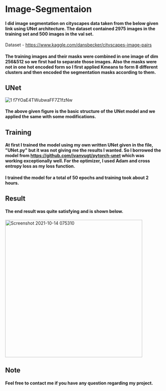 # Image-Segmentaion
#### I did image segmentation on cityscapes data taken from the below given link using UNet architecture. The dataset contained 2975 images in the training set and 500 images in the val set. 


Dataset - https://www.kaggle.com/dansbecker/cityscapes-image-pairs

#### The training images and their masks were combined in one image of dim 256&512 so we first had to separate those images. Also the masks were not in one hot encoded form so I first applied Kmeans to form 8 different clusters and then encoded the segmentation masks according to them. 

## UNet 

![1 f7YOaE4TWubwaFF7Z1fzNw](https://user-images.githubusercontent.com/27720480/137239380-84dc6694-3b19-4709-a797-b5bf4b0311d9.png)
#### The above given figure is the basic structure of the UNet model and we applied the same with some modifications. 

## Training
#### At first I trained the model using my own written UNet given in the file, "UNet.py" but it was not giving me the results I wanted. So I borrowed the model from https://github.com/jvanvugt/pytorch-unet which was working exceptionally well. For the optimizer, I used Adam and cross entropy loss as my loss function. 

#### I trained the model for a total of 50 epochs and training took about 2 hours.

## Result
#### The end result was quite satisfying and is shown below. 

<img width="441" alt="Screenshot 2021-10-14 075310" src="https://user-images.githubusercontent.com/27720480/137239904-d6b666ee-3122-4dc9-83f5-d6878c7f4fa1.png">

## Note
#### Feel free to contact me if you have any question regarding my project. 


